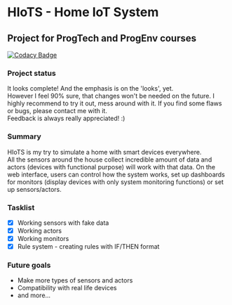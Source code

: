 # HIoTS - Home IoT System
## Project for ProgTech and ProgEnv courses

[![Codacy Badge](https://api.codacy.com/project/badge/Grade/e3082592ea2348568b4b700ed8b050fb)](https://www.codacy.com/app/atyep95/hiots?utm_source=github.com&amp;utm_medium=referral&amp;utm_content=daergoth/hiots&amp;utm_campaign=Badge_Grade)

### Project status
It looks complete! And the emphasis is on the 'looks', yet.  
However I feel 90% sure, that changes won't be needed on the future.
I highly recommend to try it out, mess around with it. If you find some flaws or bugs, please contact me with it.   
Feedback is always really appreciated! :)

### Summary
HIoTS is my try to simulate a home with smart devices everywhere.  
All the sensors around the house collect incredible amount of data and actors (devices with functional purpose) will work with that data. On the web interface, users can control how the system works, set up dashboards for monitors (display devices with only system monitoring functions) or set up sensors/actors.

### Tasklist
- [x] Working sensors with fake data
- [x] Working actors
- [x] Working monitors
- [x] Rule system - creating rules with IF/THEN format

### Future goals
- Make more types of sensors and actors
- Compatibility with real life devices
- and more...
